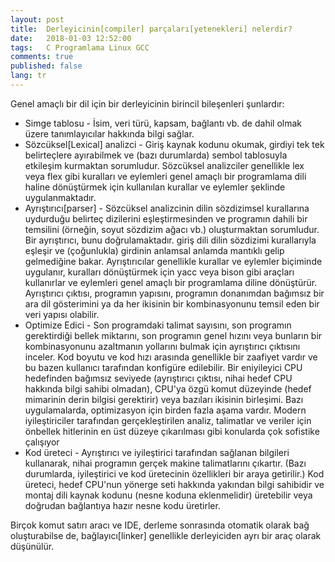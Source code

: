 ```yaml
---
layout: post
title:  Derleyicinin[compiler] parçaları[yetenekleri] nelerdir?
date:   2018-01-03 12:52:00
tags:   C Programlama Linux GCC
comments: true
published: false
lang: tr
---
```

 

Genel amaçlı bir dil için bir derleyicinin birincil bileşenleri şunlardır:

*   Simge tablosu - İsim, veri türü, kapsam, bağlantı vb. de dahil olmak üzere tanımlayıcılar hakkında bilgi sağlar.
*   Sözcüksel\[Lexical\] analizci - Giriş kaynak kodunu okumak, girdiyi tek tek belirteçlere ayırabilmek ve (bazı durumlarda) sembol tablosuyla etkileşim kurmaktan sorumludur. Sözcüksel analizciler genellikle lex veya flex gibi kuralları ve eylemleri genel amaçlı bir programlama dili haline dönüştürmek için kullanılan kurallar ve eylemler şeklinde uygulanmaktadır.
*   Ayrıştırıcı\[parser\] - Sözcüksel analizcinin dilin sözdizimsel kurallarına uydurduğu belirteç dizilerini eşleştirmesinden ve programın dahili bir temsilini (örneğin, soyut sözdizim ağacı vb.) oluşturmaktan sorumludur. Bir ayrıştırıcı, bunu doğrulamaktadır. giriş dili dilin sözdizimi kurallarıyla eşleşir ve (çoğunlukla) girdinin anlamsal anlamda mantıklı gelip gelmediğine bakar. Ayrıştırıcılar genellikle kurallar ve eylemler biçiminde uygulanır, kuralları dönüştürmek için yacc veya bison gibi araçları kullanırlar ve eylemleri genel amaçlı bir programlama diline dönüştürür. Ayrıştırıcı çıktısı, programın yapısını, programın donanımdan bağımsız bir ara dil gösterimini ya da her ikisinin bir kombinasyonunu temsil eden bir veri yapısı olabilir.
*   Optimize Edici - Son programdaki talimat sayısını, son programın gerektirdiği bellek miktarını, son programın genel hızını veya bunların bir kombinasyonunu azaltmanın yollarını bulmak için ayrıştırıcı çıktısını inceler. Kod boyutu ve kod hızı arasında genellikle bir zaafiyet vardır ve bu bazen kullanıcı tarafından konfigüre edilebilir. Bir eniyileyici CPU hedefinden bağımsız seviyede (ayrıştırıcı çıktısı, nihai hedef CPU hakkında bilgi sahibi olmadan), CPU'ya özgü komut düzeyinde (hedef mimarinin derin bilgisi gerektirir) veya bazıları ikisinin birleşimi. Bazı uygulamalarda, optimizasyon için birden fazla aşama vardır. Modern iyileştiriciler tarafından gerçekleştirilen analiz, talimatlar ve veriler için önbellek hitlerinin en üst düzeye çıkarılması gibi konularda çok sofistike çalışıyor
*   Kod üreteci - Ayrıştırıcı ve iyileştirici tarafından sağlanan bilgileri kullanarak, nihai programın gerçek makine talimatlarını çıkartır. (Bazı durumlarda, iyileştirici ve kod üretecinin özellikleri bir araya getirilir.) Kod üreteci, hedef CPU'nun yönerge seti hakkında yakından bilgi sahibidir ve montaj dili kaynak kodunu (nesne koduna eklenmelidir) üretebilir veya doğrudan bağlantıya hazır nesne kodu üretirler.

Birçok komut satırı aracı ve IDE, derleme sonrasında otomatik olarak bağ oluşturabilse de, bağlayıcı\[linker\] genellikle derleyiciden ayrı bir araç olarak düşünülür.
